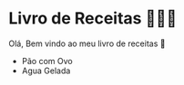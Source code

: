 # Livro de Receitas  :blue_book::man_cook:

Olá, Bem vindo ao meu livro de receitas :tomato: 

- Pão com Ovo
- Agua Gelada